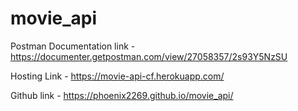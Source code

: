 # movie_api

Postman Documentation link - https://documenter.getpostman.com/view/27058357/2s93Y5NzSU

Hosting Link - https://movie-api-cf.herokuapp.com/

Github link - https://phoenix2269.github.io/movie_api/
 
